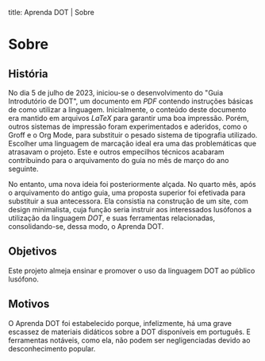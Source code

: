 title: Aprenda DOT | Sobre

# Sobre

## História

No dia 5 de julho de 2023, iniciou-se o desenvolvimento do "Guia Introdutório de DOT", um documento em _PDF_ contendo instruções básicas de como utilizar a linguagem. Inicialmente, o conteúdo deste documento era mantido em arquivos _LaTeX_ para garantir uma boa impressão. Porém, outros sistemas de impressão foram experimentados e aderidos, como o Groff e o Org Mode, para substituir o pesado sistema de tipografia utilizado. Escolher uma  linguagem de marcação ideal era uma das problemáticas que atrasavam o projeto. Este e outros empecilhos técnicos acabaram contribuindo para o arquivamento do guia no mês de março do ano seguinte.

No entanto, uma nova ideia foi posteriormente alçada. No quarto mês, após o arquivamento do antigo guia, uma proposta superior foi efetivada para substituir a sua antecessora. Ela consistia na construção de um site, com design minimalista, cuja função seria instruir aos interessados lusófonos a utilização da linguagem _DOT_, e suas ferramentas relacionadas, consolidando-se, dessa modo, o Aprenda DOT.

## Objetivos

Este projeto almeja ensinar e promover o uso da linguagem DOT ao público lusófono.

## Motivos

O Aprenda DOT foi estabelecido porque, infelizmente, há uma grave escassez de materiais didáticos sobre a DOT disponíveis em português. E ferramentas notáveis, como ela, não podem ser negligenciadas devido ao desconhecimento popular.
